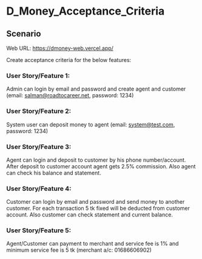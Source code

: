 # D_Money_Acceptance_Criteria
## Scenario
Web URL: https://dmoney-web.vercel.app/

Create acceptance criteria for the below features:
### User Story/Feature 1: 
Admin can login by email and password and create agent and customer (email: salman@roadtocareer.net,  password: 1234)
### User Story/Feature 2: 
System user can deposit money to agent (email: system@test.com, password: 1234)
### User Story/Feature 3: 
Agent can login and deposit to customer by his phone number/account. After deposit to customer account agent gets 2.5% commission. Also agent can check his balance and statement.
### User Story/Feature 4: 
Customer can login by email and password and send money to another customer. For each transaction 5 tk fixed will be deducted from customer account. Also customer can check statement and current balance.
### User Story/Feature 5: 
Agent/Customer can payment to merchant and service fee is 1% and minimum service fee is 5 tk (merchant a/c: 01686606902)

